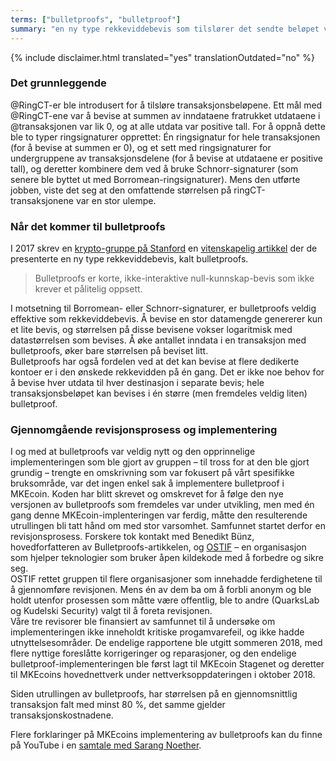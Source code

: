 ```yaml
---
terms: ["bulletproofs", "bulletproof"]
summary: "en ny type rekkeviddebevis som tilslører det sendte beløpet ved å erstatte RingCT-er i transaksjoner"
---
```


{% include disclaimer.html translated="yes" translationOutdated="no" %}
### Det grunnleggende
@RingCT-er ble introdusert for å tilsløre transaksjonsbeløpene. Ett mål med @RingCT-ene var å bevise at summen av inndataene fratrukket utdataene i @transaksjonen var lik 0, og at alle utdata var positive tall. For å oppnå dette ble to typer ringsignaturer opprettet: Én ringsignatur for hele transaksjonen (for å bevise at summen er 0), og et sett med ringsignaturer for undergruppene av transaksjonsdelene (for å bevise at utdataene er positive tall), og deretter kombinere dem ved å bruke Schnorr-signaturer (som senere ble byttet ut med Borromean-ringsignaturer).
Mens den utførte jobben, viste det seg at den omfattende størrelsen på ringCT-transaksjonene var en stor ulempe.

### Når det kommer til bulletproofs
I 2017 skrev en [krypto-gruppe på Stanford](https://crypto.stanford.edu/bulletproofs/) en [vitenskapelig artikkel](https://eprint.iacr.org/2017/1066.pdf) der de presenterte en ny type rekkeviddebevis, kalt bulletproofs.  

> Bulletproofs er korte, ikke-interaktive null-kunnskap-bevis som ikke krever et pålitelig oppsett.

I motsetning til Borromean- eller Schnorr-signaturer, er bulletproofs veldig effektive som rekkeviddebevis. Å bevise en stor datamengde genererer kun et lite bevis, og størrelsen på disse bevisene vokser logaritmisk med datastørrelsen som bevises.
Å øke antallet inndata i en transaksjon med bulletproofs, øker bare størrelsen på beviset litt.    
Bulletproofs har også fordelen ved at det kan bevise at flere dedikerte kontoer er i den ønskede rekkevidden på én gang. Det er ikke noe behov for å bevise hver utdata til hver destinasjon i separate bevis; hele transaksjonsbeløpet kan bevises i én større (men fremdeles veldig liten) bulletproof.

### Gjennomgående revisjonsprosess og implementering
I og med at bulletproofs var veldig nytt og den opprinnelige implementeringen som ble gjort av gruppen – til tross for at den ble gjort grundig – trengte en omskrivning som var fokusert på vårt spesifikke bruksområde, var det ingen enkel sak å implementere bulletproof i MKEcoin.
Koden har blitt skrevet og omskrevet for å følge den nye versjonen av bulletproofs som fremdeles var under utvikling, men med én gang denne MKEcoin-implenteringen var ferdig, måtte den resulterende utrullingen bli tatt hånd om med stor varsomhet.
Samfunnet startet derfor en revisjonsprosess. Forskere tok kontakt med Benedikt Bünz, hovedforfatteren av Bulletproofs-artikkelen, og [OSTIF](https://ostif.org/) – en organisasjon som hjelper teknologier som bruker åpen kildekode med å forbedre og sikre seg.  
OSTIF rettet gruppen til flere organisasjoner som innehadde ferdighetene til å gjennomføre revisjonen. Mens én av dem ba om å forbli anonym og ble holdt utenfor prosessen som måtte være offentlig, ble to andre (QuarksLab og Kudelski Security) valgt til å foreta revisjonen.  
Våre tre revisorer ble finansiert av samfunnet til å undersøke om implementeringen ikke inneholdt kritiske progamvarefeil, og ikke hadde utnyttelsesområder.
De endelige rapportene ble utgitt sommeren 2018, med flere nyttige foreslåtte korrigeringer og reparasjoner, og den endelige bulletproof-implementeringen ble først lagt til MKEcoin Stagenet og deretter til MKEcoins hovednettverk under nettverksoppdateringen i oktober 2018.

Siden utrullingen av bulletproofs, har størrelsen på en gjennomsnittlig transaksjon falt med minst 80 %, det samme gjelder transaksjonskostnadene.

Flere forklaringer på MKEcoins implementering av bulletproofs kan du finne på YouTube i en [samtale med Sarang Noether](https://www.youtube.com/watch?v=6lEWqIMLzUU).
